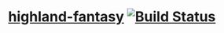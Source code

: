[highland-fantasy](https://github.com/amsross/highland-fantasy) [![Build Status](https://travis-ci.org/amsross/highland-fantasy.svg?branch=master)](https://travis-ci.org/amsross/highland-fantasy)
======================
